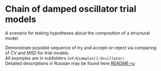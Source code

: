 # Chain of damped oscillator trial models
A scenario for testing hypotheses about the composition of a structural model.

Demonstrate possible sequence of try and accept-or-reject  via comparing of CV and MSD for trial models.  
All examples are in subfolders `SvF/Examples/1-Oscillator/`  
Detailed descriptions in Russian may be found here [README-ru](README-ru.md)
 
 

